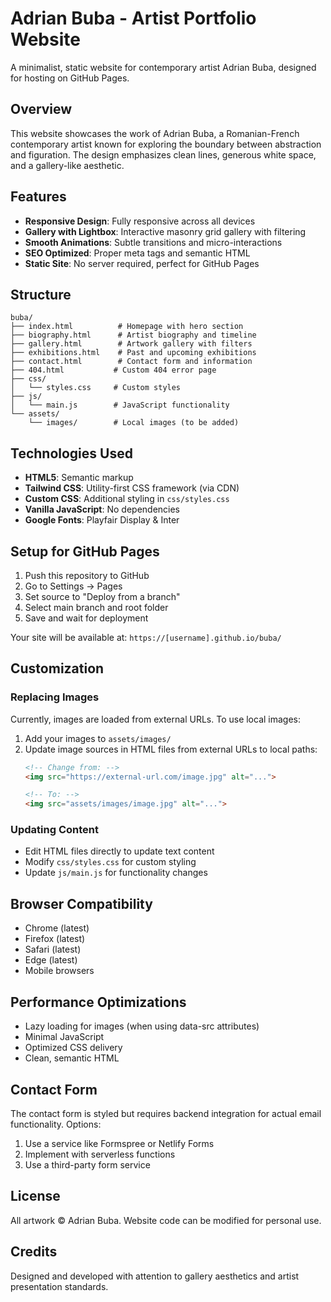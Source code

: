 # Adrian Buba - Artist Portfolio Website

A minimalist, static website for contemporary artist Adrian Buba, designed for hosting on GitHub Pages.

## Overview

This website showcases the work of Adrian Buba, a Romanian-French contemporary artist known for exploring the boundary between abstraction and figuration. The design emphasizes clean lines, generous white space, and a gallery-like aesthetic.

## Features

- **Responsive Design**: Fully responsive across all devices
- **Gallery with Lightbox**: Interactive masonry grid gallery with filtering
- **Smooth Animations**: Subtle transitions and micro-interactions
- **SEO Optimized**: Proper meta tags and semantic HTML
- **Static Site**: No server required, perfect for GitHub Pages

## Structure

```
buba/
├── index.html          # Homepage with hero section
├── biography.html      # Artist biography and timeline
├── gallery.html        # Artwork gallery with filters
├── exhibitions.html    # Past and upcoming exhibitions
├── contact.html        # Contact form and information
├── 404.html           # Custom 404 error page
├── css/
│   └── styles.css     # Custom styles
├── js/
│   └── main.js        # JavaScript functionality
└── assets/
    └── images/        # Local images (to be added)
```

## Technologies Used

- **HTML5**: Semantic markup
- **Tailwind CSS**: Utility-first CSS framework (via CDN)
- **Custom CSS**: Additional styling in `css/styles.css`
- **Vanilla JavaScript**: No dependencies
- **Google Fonts**: Playfair Display & Inter

## Setup for GitHub Pages

1. Push this repository to GitHub
2. Go to Settings → Pages
3. Set source to "Deploy from a branch"
4. Select main branch and root folder
5. Save and wait for deployment

Your site will be available at: `https://[username].github.io/buba/`

## Customization

### Replacing Images

Currently, images are loaded from external URLs. To use local images:

1. Add your images to `assets/images/`
2. Update image sources in HTML files from external URLs to local paths:
   ```html
   <!-- Change from: -->
   <img src="https://external-url.com/image.jpg" alt="...">

   <!-- To: -->
   <img src="assets/images/image.jpg" alt="...">
   ```

### Updating Content

- Edit HTML files directly to update text content
- Modify `css/styles.css` for custom styling
- Update `js/main.js` for functionality changes

## Browser Compatibility

- Chrome (latest)
- Firefox (latest)
- Safari (latest)
- Edge (latest)
- Mobile browsers

## Performance Optimizations

- Lazy loading for images (when using data-src attributes)
- Minimal JavaScript
- Optimized CSS delivery
- Clean, semantic HTML

## Contact Form

The contact form is styled but requires backend integration for actual email functionality. Options:

1. Use a service like Formspree or Netlify Forms
2. Implement with serverless functions
3. Use a third-party form service

## License

All artwork © Adrian Buba. Website code can be modified for personal use.

## Credits

Designed and developed with attention to gallery aesthetics and artist presentation standards.